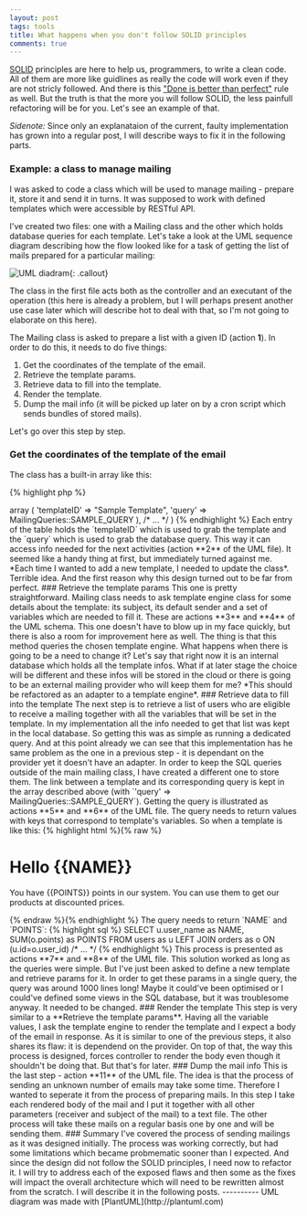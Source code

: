 ```yaml
---
layout: post
tags: tools
title: What happens when you don't follow SOLID principles
comments: true
---
```

[SOLID](https://en.wikipedia.org/wiki/SOLID_(object-oriented_design)) principles are here to help us, programmers, to write a clean code. All of them are more like guidlines as really the code will work even if they are not stricly followed. And there is this ["Done is better than perfect"](http://lifehacker.com/5870379/done-is-better-than-perfect) rule as well. But the truth is that the more you will follow SOLID, the less painfull refactoring will be for you. Let's see an example of that.
<!--more-->

*Sidenote:* Since only an explanataion of the current, faulty implementation has grown into a regular post, I will describe ways to fix it in the following parts.

### Example: a class to manage mailing

I was asked to code a class which will be used to manage mailing - prepare it, store it and send it in turns. It was supposed to work with defined templates which were accessible by RESTful API.

I've created two files: one with a Mailing class and the other which holds database queries for each template. Let's take a look at the UML sequence diagram describing how the flow looked like for a task of getting the list of mails prepared for a particular mailing:

![UML diadram](http://plantuml.com/plantuml/png/ZLEnSi8m3Dtz5Hh97PntXWuq7RYZxVLWxEB48hWrDhLbslnzROU6KCArcMJTqzDxaaAADCAwtg4CMfa6za9f3pCmbc3zl5gMJ0Io9kmhT4pKP1q47yFQ6d9MP_nz5-kOHaEAsfnz2UWKUYO5YKfuX7B1AXkC5Au5mlr12y87qoY3PqmgZ39YRK2M6i7ixbUFEU0Nre7mrKmu9-7VEPzohfMdfUIyO9VmCO86QPNWPcipoRassaPmgjaHsErLdKEAbexeWVEFQAzDHTFu-B7p9FR8-OY2IxzPmUQKwbLSaXJiiWPc8qOuzw5wmvew6HwDHDV5H-6Kg3JwKJs31MKnAMud0rVT64-G6xqpU9I-NFHRclIuWfMB6qnfqr4eV2hQmL7e47jkuwdr9fYszf0lppE8tzyJTdaMLsFjHfCQ9469wbzZhgnCJiTR3uzs3aBAnvZOsFoUTEPE-nakgwCiuYyZlm40){: .callout}

The class in the first file acts both as the controller and an executant of the operation (this here is already a problem, but I will perhaps present another use case later which will describe hot to deal with that, so I'm not going to elaborate on this here).

The Mailing class is asked to prepare a list with a given ID (action **1**). In order to do this, it needs to do five things:

1. Get the coordinates of the template of the email.
2. Retrieve the template params.
3. Retrieve data to fill into the template.
4. Render the template.
5. Dump the mail info (it will be picked up later on by a cron script which sends bundles of stored mails).

Let's go over this step by step.

### Get the coordinates of the template of the email

The class has a built-in array like this:

{% highlight php %}
<?php

private $templatesInfo = array (
        32 => array (
            'templateID' => "Sample Template",
            'query' => MailingQueries::SAMPLE_QUERY
        ),
/* ... */
)
{% endhighlight %}

Each entry of the table holds the `templateID` which is used to grab the template and the `query` which is used to grab the database query. This way it can access info needed for the next activities (action **2** of the UML file).

It seemed like a handy thing at first, but immediately turned against me. *Each time I wanted to add a new template, I needed to update the class*. Terrible idea. And the first reason why this design turned out to be far from perfect.

### Retrieve the template params

This one is pretty straightforward. Mailing class needs to ask template engine class for some details about the template: its subject, its default sender and a set of variables which are needed to fill it. These are actions **3** and **4** of the UML schema.

This one doesn't have to blow up in my face quickly, but there is also a room for improvement here as well. The thing is that this method queries the chosen template engine. What happens when there is going to be a need to change it? Let's say that right now it is an internal database which holds all the template infos. What if at later stage the choice will be different and these infos will be stored in the cloud or there is going to be an external mailing provider who will keep them for me? *This should be refactored as an adapter to a template engine*.

### Retrieve data to fill into the template

The next step is to retrieve a list of users who are eligible to receive a mailing together with all the variables that will be set in the template. In my implementation all the info needed to get that list was kept in the local database. So getting this was as simple as running a dedicated query. And at this point already we can see that this implementation has he same problem as the one in a previous step - it is dependant on the provider yet it doesn't have an adapter.

In order to keep the SQL queries outside of the main mailing class, I have created a different one to store them. The link between a template and its corresponding query is kept in the array described above (with `'query' => MailingQueries::SAMPLE_QUERY`). Getting the query is illustrated as actions **5** and **6** of the UML file. The query needs to return values with keys that correspond to template's variables. So when a template is like this:

{% highlight html %}{% raw %}
<h1>Hello {{NAME}}</h1>
<p>You have {{POINTS}} points in our system. You can use them to get our products at discounted prices.</p>
<!-- ... -->
{% endraw %}{% endhighlight %}

The query needs to return `NAME` and `POINTS`:

{% highlight sql %}
SELECT
	u.user_name as NAME,
	SUM(o.points) as POINTS
FROM
	users as u
	LEFT JOIN orders as o ON (u.id=o.user_id)
/* ... */
{% endhighlight %}

This process is presented as actions **7** and **8** of the UML file.

This solution worked as long as the queries were simple. But I've just been asked to define a new template and retrieve params for it. In order to get these params in a single query, the query was around 1000 lines long! Maybe it could've been optimised or I could've defined some views in the SQL database, but it was troublesome anyway. It needed to be changed.

### Render the template

This step is very similar to a **Retrieve the template params**. Having all the variable values, I ask the template engine to render the template and I expect a body of the email in response. As it is similar to one of the previous steps, it also shares its flaw: it is dependend on the provider. On top of that, the way this process is designed, forces controller to render the body even though it shouldn't be doing that. But that's for later.

### Dump the mail info

This is the last step - action **11** of the UML file. The idea is that the process of sending an unknown number of emails may take some time. Therefore I wanted to seperate it from the process of preparing mails. In this step I take each rendered body of the mail and I put it together with all other parameters (receiver and subject of the mail) to a text file. The other process will take these mails on a regular basis one by one and will be sending them.

### Summary

I've covered the process of sending mailings as it was designed initially. The process was working correctly, but had some limitations which became probmematic sooner than I expected. And since the design did not follow the SOLID principles, I need now to refactor it. I will try to address each of the exposed flaws and then some as the fixes will impact the overall architecture which will need to be rewritten almost from the scratch. I will describe it in the following posts.

----------
UML diagram was made with [PlantUML](http://plantuml.com)